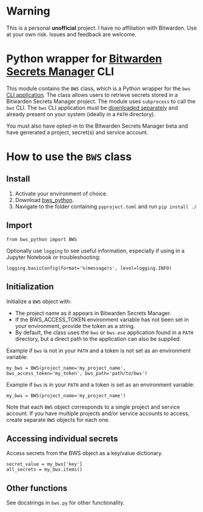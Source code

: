 # Warning
This is a personal **unofficial** project. I have no affiliation with Bitwarden. Use at your own risk. Issues and feedback are welcome.

# Python wrapper for [Bitwarden Secrets Manager](https://bitwarden.com/help/secrets-manager-overview/) CLI
This module contains the `BWS` class, which is a Python wrapper for the `bws` [CLI application](https://bitwarden.com/help/secrets-manager-cli/). The class allows users to retrieve secrets stored in a Bitwarden Secrets Manager project. The module uses `subprocess` to call the `bws` CLI. The `bws` CLI application must be [downloaded separately](https://github.com/bitwarden/sdk/releases) and already present on your system (ideally in a `PATH` directory).

You must also have opted-in to the Bitwarden Secrets Manager beta and have generated a project, secret(s) and service account.

# How to use the `BWS` class

## Install
1. Activate your environment of choice.
2. Download [bws_python](https://github.com/jdhalbert/bitwarden_secrets_manager_python/releases).
3. Navigate to the folder containing `pyproject.toml` and run `pip install ./`

## Import
```
from bws_python import BWS
```

Optionally use `logging` to see useful information, especially if using in a Jupyter Notebook or troubleshooting:
```import logging
logging.basicConfig(format='%(message)s', level=logging.INFO)
```

## Initialization
Initialize a `BWS` object with:
 - The project name as it appears in Bitwarden Secrets Manager.
 - If the BWS_ACCESS_TOKEN environment variable has not been set in your environment, provide the token as a string.
 - By default, the class uses the `bws` or `bws.exe` application found in a `PATH` directory, but a direct path to the application can also be supplied.

Example if `bws` is not in your `PATH` and a token is not set as an environment variable:
```
my_bws = BWS(project_name='my_project_name', bws_access_token='my_token', bws_path='path/to/bws')
```

Example if `bws` is in your `PATH` and a token is set as an environment variable:
```
my_bws = BWS(project_name='my_project_name')
```

Note that each `BWS` object corresponds to a single project and service account. If you have multiple projects and/or service accounts to access, create separate `BWS` objects for each one.

## Accessing individual secrets
Access secrets from the BWS object as a key/value dictionary.
```
secret_value = my_bws['key']
all_secrets = my_bws.items()
```

## Other functions
See docstrings in `bws.py` for other functionality.
